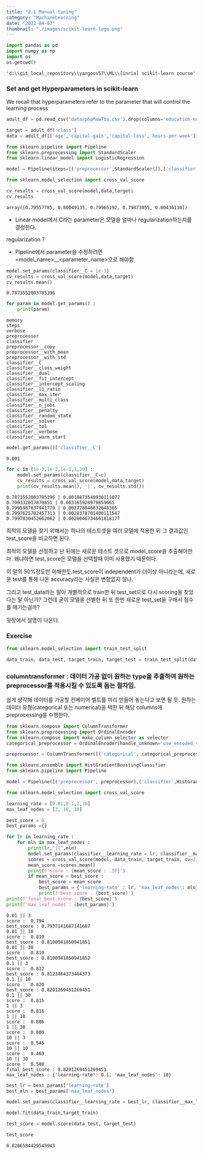 ```yaml
---
title: "2.1 Manual tuning"
category: "MachineLearning"
date: "2022-04-03"
thumbnail: "./images/scikit-learn-logo.png"
---
```


```python
import pandas as pd
import numpy as np
import os
os.getcwd()

```

    'd:\\git_local_repository\\yangoos57\\ML\\[inria] scikit-learn course'

### Set and get Hyperparameters in scikit-learn

We recall that hyperparameters refer to the parameter that will control the learning process

```python
adult_df = pd.read_csv('data/phpMawTba.csv').drop(columns='education-num')

target = adult_df['class']
data = adult_df[['age','capital-gain','capital-loss','hours-per-week']]
```

```python
from sklearn.pipeline import Pipeline
from sklearn.preprocessing import StandardScaler
from sklearn.linear_model import LogisticRegression

model = Pipeline(steps=[('preprocessor',StandardScaler()),('classifier',LogisticRegression())])

```

```python
from sklearn.model_selection import cross_val_score

cv_results = cross_val_score(model,data,target)
cv_results
```

    array([0.79557785, 0.80049135, 0.79965192, 0.79873055, 0.80436118])

- Linear model에서 C라는 parameter은 모델을 얼마나 regularization하는지를 결정한다.

regularization ?

- Pipeline에서 parameter을 수정하려면 <model_name>\_\_<parameter_name>으로 해야함

```python
model.set_params(classifier__C = 1e-3)
cv_results = cross_val_score(model,data,target)
cv_results.mean()
```

    0.7873552003785396

```python
for param in model.get_params() :
    print(param)
```

    memory
    steps
    verbose
    preprocessor
    classifier
    preprocessor__copy
    preprocessor__with_mean
    preprocessor__with_std
    classifier__C
    classifier__class_weight
    classifier__dual
    classifier__fit_intercept
    classifier__intercept_scaling
    classifier__l1_ratio
    classifier__max_iter
    classifier__multi_class
    classifier__n_jobs
    classifier__penalty
    classifier__random_state
    classifier__solver
    classifier__tol
    classifier__verbose
    classifier__warm_start

```python
model.get_params()['classifier__C']
```

    0.001

```python
for c in [1e-3,1e-2,1e-1,1,10] :
    model.set_params(classifier__C=c)
    cv_results = cross_val_score(model,data,target)
    print(cv_results.mean(), '|', cv_results.std())
```

    0.7873552003785396 | 0.0018873549930111077
    0.799332617870851 | 0.003165928979859665
    0.7995987637941779 | 0.002778046832848365
    0.7997625702457313 | 0.0028378701400111547
    0.7997830452662062 | 0.0028046734661818177

최적의 모델을 찾기 위해서는 하나의 테스트셋을 여러 모델에 적용한 뒤 그 결과값인 test_score을 비교하면 된다.

최적의 모델을 선정하고 난 뒤에는 새로운 테스트 셋으로 model_score을 추출해야한다. 왜냐하면 test_score은 모델을 선택할때 이미 사용했기 때문이다.

이 말의 50%정도만 이해한듯.test_score이 independent가 더이상 아니라는데, 새로운 test를 통해 나온 accuracy라는 사실은 변함없지 않나.

그리고 test_data라는 말이 개별적으로 train한 뒤 test_set으로 다시 scoring을 찾았다는 말 아닌가? 그런데 굳이 모델을 선별한 뒤 또 한번 새로운 test_set을 구해서 점수를 메기는걸까?

뒷장에서 설명이 나온다.

### Exercise

```python
from sklearn.model_selection import train_test_split

data_train, data_test, target_train, target_test = train_test_split(data, target, train_size=0.2, random_state=42)
```

### columntransformer : 데이터 가공 없이 원하는 type을 추출하여 원하는 preprocessor를 적용시킬 수 있도록 돕는 절차임.

쉽게 생각해 데이터를 가공할 컨베이어 벨트를 미리 만들어 놓는다고 보면 될 듯. 원하는 데이터 유형(categorical 또는 numerical)을 택한 뒤 해당 columns에 preprocessing을 수행한다.

```python
from sklearn.compose import ColumnTransformer
from sklearn.preprocessing import OrdinalEncoder
from sklearn.compose import make_column_selector as selector
categorical_preprocessor = OrdinalEncoder(handle_unknown='use_encoded_value',unknown_value=-1)

preprocessor = ColumnTransformer([('categorical', categorical_preprocessor,selector(dtype_include='object'))], remainder='passthrough', sparse_threshold=0)

from sklearn.ensemble import HistGradientBoostingClassifier
from sklearn.pipeline import Pipeline

model = Pipeline([('preprocessor', preprocessor),('classifier',HistGradientBoostingClassifier(random_state=42))])

```

```python
from sklearn.model_selection import cross_val_score

learning_rate = [0.01,0.1,1,10]
max_leaf_nodes = [3, 10, 30]

best_score = 0
best_params ={}

for lr in learning_rate :
    for mln in max_leaf_nodes :
        print(lr,"||",mln)
        model.set_params(classifier__learning_rate = lr, classifier__max_leaf_nodes = mln)
        scores = cross_val_score(model, data_train, target_train, cv=2)
        mean_score =scores.mean()
        print(f'score : {mean_score : .3f}')
        if mean_score > best_score :
            best_score = mean_score
            best_params = {'learning-rate' : lr, 'max_leaf_nodes': mln}
            print(f'best_score : {best_score}')
print(f'final_best_score : {best_score}')
print(f'max_leaf_nodes : {best_params}')
```

    0.01 || 3
    score :  0.794
    best_score : 0.7937141687141687
    0.01 || 10
    score :  0.810
    best_score : 0.8100941850941851
    0.01 || 30
    score :  0.810
    best_score : 0.8100941850941852
    0.1 || 3
    score :  0.812
    best_score : 0.8123464373464373
    0.1 || 10
    score :  0.820
    best_score : 0.8201269451269451
    0.1 || 30
    score :  0.815
    1 || 3
    score :  0.816
    1 || 10
    score :  0.806
    1 || 30
    score :  0.800
    10 || 3
    score :  0.545
    10 || 10
    score :  0.469
    10 || 30
    score :  0.580
    final_best_score : 0.8201269451269451
    max_leaf_nodes : {'learning-rate': 0.1, 'max_leaf_nodes': 10}

```python
best_lr = best_params['learning-rate']
best_mln = best_params['max_leaf_nodes']

model.set_params(classifier__learning_rate = best_lr, classifier__max_leaf_nodes = best_mln)

model.fit(data_train,target_train)

test_score = model.score(data_test, target_test)

test_score
```

    0.8286584429543943

```python

```
